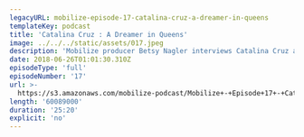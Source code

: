```yaml
---
legacyURL: mobilize-episode-17-catalina-cruz-a-dreamer-in-queens
templateKey: podcast
title: 'Catalina Cruz : A Dreamer in Queens'
image: ../../../static/assets/017.jpeg
description: 'Mobilize producer Betsy Nagler interviews Catalina Cruz about her New York State Assembly campaign for District 39, a district she’s proud to call "rich in that immigrant soul." Cruz shares the inspiring story of how she went from being an undocumented Dreamer to a leader who fights for change in her community, and how she wants to be model of what it means to a public servant rather than a politician in the Trump era.'
date: 2018-06-26T01:01:30.310Z
episodeType: 'full'
episodeNumber: '17'
url: >-
  https://s3.amazonaws.com/mobilize-podcast/Mobilize+-+Episode+17+-+Catalina+Cruz+-+A+Dreamer+for+Queens.mp3
length: '60089000'
duration: '25:20'
explicit: 'no'
---
```

